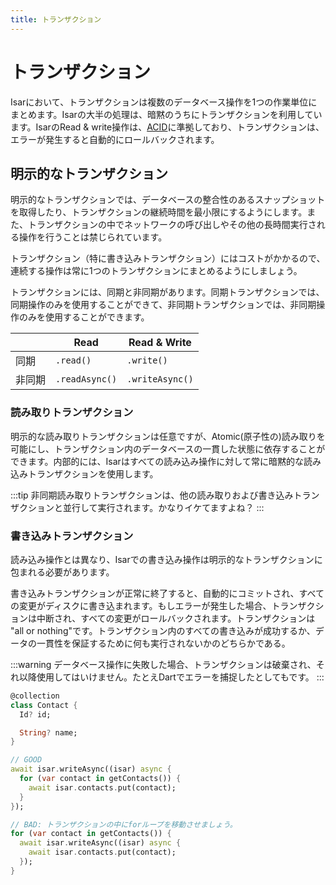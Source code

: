 ```yaml
---
title: トランザクション
---
```


# トランザクション

Isarにおいて、トランザクションは複数のデータベース操作を1つの作業単位にまとめます。Isarの大半の処理は、暗黙のうちにトランザクションを利用しています。IsarのRead & write操作は、[ACID](http://en.wikipedia.org/wiki/ACID)に準拠しており、トランザクションは、エラーが発生すると自動的にロールバックされます。

## 明示的なトランザクション

明示的なトランザクションでは、データベースの整合性のあるスナップショットを取得したり、トランザクションの継続時間を最小限にするようにします。また、トランザクションの中でネットワークの呼び出しやその他の長時間実行される操作を行うことは禁じられています。

トランザクション（特に書き込みトランザクション）にはコストがかかるので、連続する操作は常に1つのトランザクションにまとめるようにしましょう。

トランザクションには、同期と非同期があります。同期トランザクションでは、同期操作のみを使用することができて、非同期トランザクションでは、非同期操作のみを使用することができます。

|              | Read         | Read & Write       |
|--------------|--------------|--------------------|
| 同期  | `.read()` | `.write()`  |
| 非同期 | `.readAsync()`     | `.writeAsync()`      |


### 読み取りトランザクション

明示的な読み取りトランザクションは任意ですが、Atomic(原子性の)読み取りを可能にし、トランザクション内のデータベースの一貫した状態に依存することができます。内部的には、Isarはすべての読み込み操作に対して常に暗黙的な読み込みトランザクションを使用します。

:::tip
非同期読み取りトランザクションは、他の読み取りおよび書き込みトランザクションと並行して実行されます。かなりイケてますよね？
:::

### 書き込みトランザクション

読み込み操作とは異なり、Isarでの書き込み操作は明示的なトランザクションに包まれる必要があります。

書き込みトランザクションが正常に終了すると、自動的にコミットされ、すべての変更がディスクに書き込まれます。もしエラーが発生した場合、トランザクションは中断され、すべての変更がロールバックされます。トランザクションは "all or nothing"です。トランザクション内のすべての書き込みが成功するか、データの一貫性を保証するために何も実行されないかのどちらかである。

:::warning
データベース操作に失敗した場合、トランザクションは破棄され、それ以降使用してはいけません。たとえDartでエラーを捕捉したとしてもです。
:::

```dart
@collection
class Contact {
  Id? id;

  String? name;
}

// GOOD
await isar.writeAsync((isar) async {
  for (var contact in getContacts()) {
    await isar.contacts.put(contact);
  }
});

// BAD: トランザクションの中にforループを移動させましょう。
for (var contact in getContacts()) {
  await isar.writeAsync((isar) async {
    await isar.contacts.put(contact);
  });
}
```
